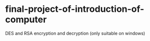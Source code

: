 # final-project-of-introduction-of-computer
DES and RSA encryption and decryption (only suitable on windows)
